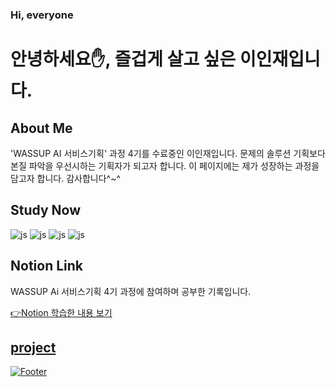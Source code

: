 ### Hi, everyone

<h1 align="left">안녕하세요✋, 즐겁게 살고 싶은 이인재입니다.


## About Me
'WASSUP AI 서비스기획' 과정 4기를 수료중인 이인재입니다. 문제의 솔루션 기획보다 본질 파악을 우선시하는 기획자가 되고자 합니다. 이 페이지에는 제가 성장하는 과정을 담고자 합니다. 감사합니다^~^


## Study Now
![js](https://img.shields.io/badge/MySQL-005C84?style=for-the-badge&logo=mysql&logoColor=white) ![js](https://img.shields.io/badge/GitHub-100000?style=for-the-badge&logo=github&logoColor=white) ![js](https://img.shields.io/badge/Python-3776AB?style=for-the-badge&logo=python&logoColor=white) ![js](https://img.shields.io/badge/Notion-000000?style=for-the-badge&logo=notion&logoColor=white)



## Notion Link
WASSUP Ai 서비스기획 4기 과정에 참여하며 공부한 기록입니다. 

<a href="https://www.notion.so/oreumi/fac5ca1247674d00a0d704751406ce4f?pvs=4">👉Notion 학습한 내용 보기

## project





![Footer](https://capsule-render.vercel.app/api?type=waving&color=auto&height=200&section=footer)

